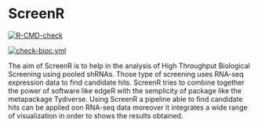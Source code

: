 # ScreenR


[![R-CMD-check](https://github.com/EmanuelSoda/ScreenR/workflows/R-CMD-check/badge.svg)](https://github.com/EmanuelSoda/ScreenR/actions)

[![check-bioc.yml](https://github.com/EmanuelSoda/ScreenR/workflows/check-bioc.yml/badge.svg)](https://github.com/EmanuelSoda/ScreenR/actions)



The aim of ScreenR is to help in the analysis of 
High Throughput Biological Screening using pooled shRNAs. Those
type of screening uses RNA-seq expression data to find candidate 
hits. ScreenR tries to combine together the power of software like edgeR with 
the semplicity of package like the metapackage Tydiverse. Using ScreenR a 
pipeline able to find candidate hits can  be applied oon RNA-seq data moreover 
it integrates a wide range of visualization in order to shows the results 
obtained.
